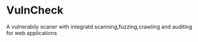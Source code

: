 # VulnCheck
A vulnerabily scaner with integratd scanning,fuzzing,crawling and auditing for web applications
